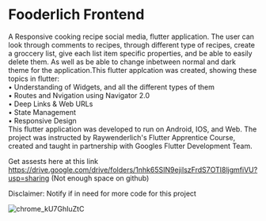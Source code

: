 # Fooderlich Frontend

A Responsive cooking recipe social media, flutter application. The user can look through comments to recipes, through different type of recipes, create a groccery list, give each list item specific properties, and be able to easily delete them. As well as be able to change inbetween normal and dark theme for the application.This flutter applcation was created, showing these topics in flutter:<br />
• Understanding of Widgets, and all the different types of them<br />
• Routes and Nvigation using Navigator 2.0<br />
• Deep Links & Web URLs<br />
• State Management<br />
• Responsive Design<br />
This flutter application was developed to run on Android, IOS, and Web. The project was instructed by Raywenderlich's Flutter Apprentice Course, created and taught in partnership with Googles Flutter Development Team.


Get assests here at this link https://drive.google.com/drive/folders/1nhk65SIN9ejiIszFrdS7OTI8ljgmfiVU?usp=sharing (Not enough space on github)

Disclaimer: Notify if in need for more code for this project

![chrome_kU7GhIuZtC](https://user-images.githubusercontent.com/40523361/153550833-8f3a1730-cc4b-4d93-a1a4-7a946170762a.gif)

